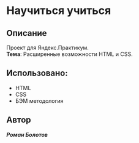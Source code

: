 # Научиться учиться

## **Описание**

Проект для Яндекс.Практикум.  
**Тема**: Расширенные возможности HTML и CSS.  

## **Использовано:**
- HTML
- CSS
- БЭМ методология

## **Автор**

**_Роман Болотов_**
